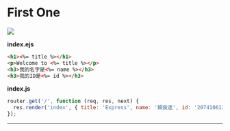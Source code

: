 # First One

![](https://i.imgur.com/0gJ8WtX.png)

**index.ejs**

```html
<h1><%= title %></h1>
<p>Welcome to <%= title %></p>
<h3>我的名字是<%= name %></h3>
<h3>我的ID是<%= id %></h3>
```

**index.js**

```js
router.get('/', function (req, res, next) {
  res.render('index', { title: 'Express', name: '賴俊達', id: '207410613' });
});
```

---
